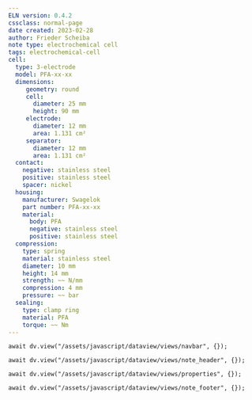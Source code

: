 ```yaml
---
ELN version: 0.4.2
cssclass: normal-page
date created: 2023-02-28
author: Frieder Scheiba
note type: electrochemical cell
tags: electrochemical-cell
cell:
  type: 3-electrode
  model: PFA-xx-xx
  dimensions:
     geometry: round
     cell:
       diameter: 25 mm
       height: 90 mm
     electrode:
       diameter: 12 mm
       area: 1.131 cm²
     separator:
       diameter: 12 mm
       area: 1.131 cm²
  contact:
    negative: stainless steel
    positive: stainless steel
    spacer: nickel
  housing:
    manufacturer: Swagelok
    part number: PFA-xx-xx
    material: 
      body: PFA
      negative: stainless steel
      positive: stainless steel
  compression:
    type: spring
    material: stainless steel
    diameter: 10 mm
    height: 14 mm
    strength: ~~ N/mm
    compression: 4 mm
    pressure: ~~ bar
  sealing:
    type: clamp ring
    material: PFA
    torque: ~~ Nm
---
```


```dataviewjs
await dv.view("/assets/javascript/dataview/views/navbar", {});
```

```dataviewjs
await dv.view("/assets/javascript/dataview/views/note_header", {});
```

```dataviewjs
await dv.view("/assets/javascript/dataview/views/properties", {});
```

```dataviewjs
await dv.view("/assets/javascript/dataview/views/note_footer", {});
```
